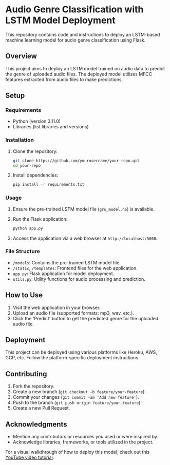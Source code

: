 # Audio Genre Classification with LSTM Model Deployment

This repository contains code and instructions to deploy an LSTM-based machine learning model for audio genre classification using Flask.

## Overview

This project aims to deploy an LSTM model trained on audio data to predict the genre of uploaded audio files. The deployed model utilizes MFCC features extracted from audio files to make predictions.

## Setup

### Requirements

- Python (version 3.11.0)
- Libraries (list libraries and versions)

### Installation

1. Clone the repository:

    ```bash
    git clone https://github.com/yourusername/your-repo.git
    cd your-repo
    ```

2. Install dependencies:

    ```bash
    pip install -r requirements.txt
    ```

### Usage

1. Ensure the pre-trained LSTM model file (`gru_model.h5`) is available.
2. Run the Flask application:

    ```bash
    python app.py
    ```

3. Access the application via a web browser at `http://localhost:5000`.

### File Structure

- `/models`: Contains the pre-trained LSTM model file.
- `/static`, `/templates`: Frontend files for the web application.
- `app.py`: Flask application for model deployment.
- `utils.py`: Utility functions for audio processing and prediction.

## How to Use

1. Visit the web application in your browser.
2. Upload an audio file (supported formats: mp3, wav, etc.).
3. Click the 'Predict' button to get the predicted genre for the uploaded audio file.

## Deployment

This project can be deployed using various platforms like Heroku, AWS, GCP, etc. Follow the platform-specific deployment instructions.

## Contributing

1. Fork the repository.
2. Create a new branch (`git checkout -b feature/your-feature`).
3. Commit your changes (`git commit -am 'Add new feature'`).
4. Push to the branch (`git push origin feature/your-feature`).
5. Create a new Pull Request.



## Acknowledgments

- Mention any contributors or resources you used or were inspired by.
- Acknowledge libraries, frameworks, or tools utilized in the project.



For a visual walkthrough of how to deploy this model, check out this [YouTube video tutorial](https://youtu.be/CO6KYKTlhJ4).

